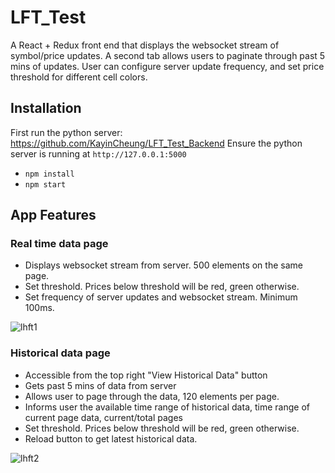 # LFT_Test

A React + Redux front end that displays the websocket stream of symbol/price updates. A second tab allows users to paginate through past 5 mins of updates. User can configure server update frequency, and set price threshold for different cell colors.

## Installation
First run the python server: https://github.com/KayinCheung/LFT_Test_Backend
Ensure the python server is running at `http://127.0.0.1:5000`

- `npm install`
- `npm start`


## App Features

### Real time data page

- Displays websocket stream from server. 500 elements on the same page.
- Set threshold. Prices below threshold will be red, green otherwise.
- Set frequency of server updates and websocket stream. Minimum 100ms.


![lhft1](https://user-images.githubusercontent.com/24837709/67154353-33d22a00-f32d-11e9-8571-c1394fcd9396.png)


### Historical data page

- Accessible from the top right "View Historical Data" button
- Gets past 5 mins of data from server
- Allows user to page through the data, 120 elements per page.
- Informs user the available time range of historical data, time range of current page data, current/total pages
- Set threshold. Prices below threshold will be red, green otherwise.
- Reload button to get latest historical data.

![lhft2](https://user-images.githubusercontent.com/24837709/67154352-33d22a00-f32d-11e9-9c1e-fc5c0860448f.png)
